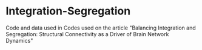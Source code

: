 # Integration-Segregation
Code and data used in Codes used on the article "Balancing Integration and Segregation: Structural Connectivity as a Driver of Brain Network Dynamics"
